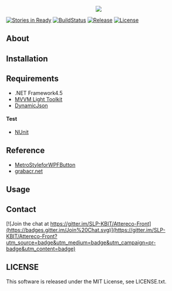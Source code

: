 <p align="center">
  <img src="https://raw.githubusercontent.com/SLP-KBIT/Attereco-Front/logo/AtterecoFront.png">
</p>

[![Stories in Ready](https://badge.waffle.io/SLP-KBIT/Attereco-Front.png?label=ready&title=Ready&style=flat-square)](https://waffle.io/SLP-KBIT/Attereco-Front)
[![BuildStatus](https://img.shields.io/appveyor/ci/maxmellon/Attereco-Front/master.svg?style=flat-square)](https://ci.appveyor.com/project/MaxMEllon/attereco-front/branch/master)
[![Release](https://img.shields.io/github/release/SLP-KBIT/Attereco-Front.svg?style=flat-square)](https://github.com/SLP-KBIT/Attereco-Front/releases/latest)
[![License](https://img.shields.io/github/license/SLP-KBIT/Attereco-Front.svg?style=flat-square)](https://github.com/SLP-KBIT/Attereco-Front/blob/master/LICENSE.txt)

## About

## Installation

## Requirements

- .NET Framework4.5
- [MVVM Light Toolkit](http://www.mvvmlight.net/)
- [DynamicJson](http://dynamicjson.codeplex.com/)

#### Test

- [NUnit](http://www.nunit.org/)

## Reference

- [MetroStyleforWPFButton](https://gist.github.com/alimbada/3083937)
- [grabacr.net](http://grabacr.net/archives/507)

## Usage

## Contact

[![Join the chat at https://gitter.im/SLP-KBIT/Attereco-Front](https://badges.gitter.im/Join%20Chat.svg)](https://gitter.im/SLP-KBIT/Attereco-Front?utm_source=badge&utm_medium=badge&utm_campaign=pr-badge&utm_content=badge)

## LICENSE
This software is released under the MIT License, see LICENSE.txt.

